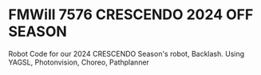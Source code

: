 # FMWill 7576 CRESCENDO 2024 OFF SEASON
Robot Code for our 2024 CRESCENDO Season's robot, Backlash.
Using YAGSL, Photonvision, Choreo, Pathplanner


